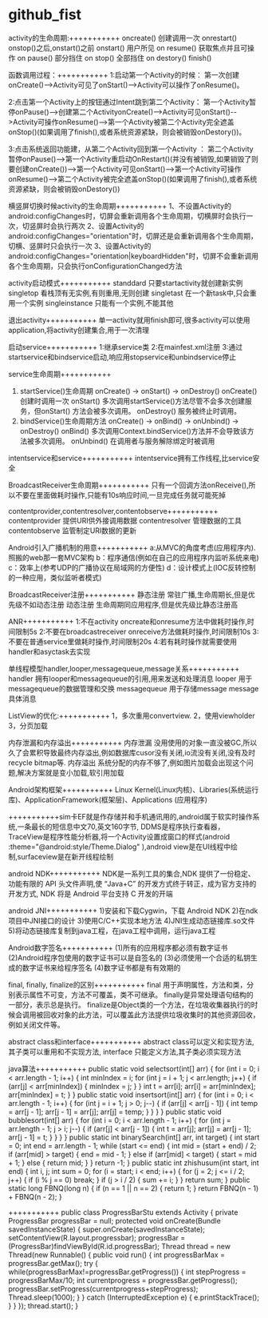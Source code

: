 # github_fist

activity的生命周期:+++++++++++
oncreate() 创建调用一次
onrestart() onstop()之后,onstart()之前
onstart() 用户所见
on resume() 获取焦点并且可操作
on pause() 部分挡住
on stop() 全部挡住
on destory() finish()

函数调用过程：+++++++++++
1:启动第一个Activity的时候：
第一次创建onCreate()-->Activity可见了onStart()-->Activity可以操作了onResume()。
 
2:点击第一个Activity上的按钮通过Intent跳到第二个Activity：
第一个Activity暂停onPause()-->创建第二个ActivityonCreate()-->Activity可见onStart()-->Activity可操作onResume()-->第一个Activity被第二个Activity完全遮盖onStop()(如果调用了finish(),或者系统资源紧缺，则会被销毁onDestory())。

3:点击系统返回功能建，从第二个Activity回到第一个Activity ：
第二个Activity暂停onPause()-->第一个Activity重启动OnRestart()(并没有被销毁,如果销毁了则要创建onCreate())-->第一个Activity可见onStart()-->第一个Activity可操作onResume()-->第二个Activity被完全遮盖onStop()(如果调用了finish(),或者系统资源紧缺，则会被销毁onDestory())

横竖屏切换时候activity的生命周期+++++++++++
1、不设置Activity的android:configChanges时，切屏会重新调用各个生命周期，切横屏时会执行一次，切竖屏时会执行两次
2、设置Activity的android:configChanges="orientation"时，切屏还是会重新调用各个生命周期，切横、竖屏时只会执行一次
3、设置Activity的android:configChanges="orientation|keyboardHidden"时，切屏不会重新调用各个生命周期，只会执行onConfigurationChanged方法

activity启动模式+++++++++++
standdard 只要startactivity就创建新实例
singletop 看栈顶有无实例,有则重用,无则创建
singletast 在一个新task中,只会重用一个实例
singleinstance 只能有一个实例,不能其他

退出activity+++++++++++
单一activity就用finish即可,很多activity可以使用application,将activity创建集合,用于一次清理

启动service+++++++++++
1:继承service类
2:在mainfest.xml注册
3:通过startservice和bindservice启动,响应用stopservice和unbindservice停止

service生命周期+++++++++++
1) startService()生命周期
onCreate() -> onStart() -> onDestroy()
onCreate() 创建时调用一次
onStart() 多次调用startService()方法尽管不会多次创建服务，但onStart() 方法会被多次调用。
onDestroy() 服务被终止时调用。
2) bindService()生命周期方法
onCreate() -> onBind() -> onUnbind() -> onDestroy()
onBind() 多次调用Context.bindService()方法并不会导致该方法被多次调用。
onUnbind() 在调用者与服务解除绑定时被调用

intentservice和service+++++++++++
intentservice拥有工作线程,比service安全

BroadcastReceiver生命周期+++++++++++
只有一个回调方法onReceive(),所以不要在里面做耗时操作,只能有10s响应时间,一旦完成任务就可能死掉

contentprovider,contentresolver,contentobserve+++++++++++
contentprovider 提供URI供外接调用数据
contentresolver 管理数据的工具
contentobserve 监管制定URI数据的更新

Android引入广播机制的用意+++++++++++
a:从MVC的角度考虑(应用程序内).照搬的web那一套MVC架构
b：程序通信(例如在自己的应用程序内监听系统来电)
c：效率上(参考UDP的广播协议在局域网的方便性)
d：设计模式上(IOC反转控制的一种应用，类似监听者模式)

BroadcastReceiver注册+++++++++++
静态注册 常驻广播,生命周期长,但是优先级不如动态注册
动态注册 生命周期同应用程序,但是优先级比静态注册高

ANR+++++++++++
1:不在activity oncreate和onresume方法中做耗时操作,时间限制5s
2:不要在broadcastreceiver onreceive方法做耗时操作,时间限制10s
3:不要在普通service里做耗时操作,时间限制20s
4:若有耗时操作就需要使用handler和asyctask去实现

单线程模型handler,looper,messagequeue,message关系+++++++++++
handler 拥有looper和messagequeue的引用,用来发送和处理消息
looper 用于messagequeue的数据管理和交换
messagequeue 用于存储message
message 具体消息

ListView的优化:+++++++++++
1，多次重用convertview.
2，使用viewholder
3，分页加载

内存泄漏和内存溢出+++++++++++
内存泄漏 没用使用的对象一直没被GC,所以久了会累积导致最终内存溢出,例如数据库cusor没有关闭,io流没有关闭,没有及时recycle bitmap等.
内存溢出 系统分配的内存不够了,例如图片加载会出现这个问题,解决方案就是变小加载,软引用加载

Android架构框架+++++++++++
Linux Kernel(Linux内核)、Libraries(系统运行库)、ApplicationFramework(框架层)、Applications (应用程序)

+++++++++++sim卡EF就是作存储并和手机通讯用的,android属于软实时操作系统,一条最长的短信息中文70,英文160字节, DDMS是程序执行查看器，
TraceView是程序性能分析器,将一个Activity设置成窗口的样式(android :theme="@android:style/Theme.Dialog" ),android
view是在UI线程中绘制,surfaceview是在新开线程绘制

android NDK+++++++++++
NDK是一系列工具的集合,NDK 提供了一份稳定、功能有限的 API 头文件声明,使 “Java+C” 的开发方式终于转正，成为官方支持的开发方式,
NDK 将是 Android 平台支持 C 开发的开端

android JNI+++++++++++
1)安装和下载Cygwin，下载 Android NDK
2)在ndk项目中JNI接口的设计
3)使用C/C++实现本地方法
4)JNI生成动态链接库.so文件
5)将动态链接库复制到java工程，在java工程中调用，运行java工程

Android数字签名+++++++++++
(1)所有的应用程序都必须有数字证书
(2)Android程序包使用的数字证书可以是自签名的
(3)必须使用一个合适的私钥生成的数字证书来给程序签名
(4)数字证书都是有有效期的

final, finally, finalize的区别+++++++++++
final 用于声明属性，方法和类，分别表示属性不可变，方法不可覆盖，类不可继承。
finally是异常处理语句结构的一部分，表示总是执行。
finalize是Object类的一个方法，在垃圾收集器执行的时候会调用被回收对象的此方法，可以覆盖此方法提供垃圾收集时的其他资源回收，例如关闭文件等。

abstract class和interface+++++++++++
abstract class可以定义和实现方法,其子类可以重用和不实现方法,
interface 只能定义方法,其子类必须实现方法

java算法+++++++++++
public static void selectsort(int[] arr) {
        for (int i = 0; i < arr.length - 1; i++) {
            int minIndex = i;
            for (int j = i + 1; j < arr.length; j++) {
                if (arr[j] < arr[minIndex]) {
                    minIndex = j;
                }
            }
            int t = arr[i];
            arr[i] = arr[minIndex];
            arr[minIndex] = t;
        }
    }
    public static void insertsort(int[] arr) {
        for (int i = 0; i < arr.length - 1; i++) {
            for (int j = i + 1; j > 0; j--) {
                if (arr[j] < arr[j - 1]) {
                    int temp = arr[j - 1];
                    arr[j - 1] = arr[j];
                    arr[j] = temp;
                }
            }
        }
    }
    public static void bubblesort(int[] arr) {
        for (int i = 0; i < arr.length - 1; i++) {
            for (int j = arr.length - 1; j > i; j--) {
                if (arr[j] < arr[j - 1]) {
                    int t = arr[j];
                    arr[j] = arr[j - 1];
                    arr[j - 1] = t;
                }
            }
        }
    }
    public static int binarySearch(int[] arr, int target) {
        int start = 0;
        int end = arr.length - 1;
        while (start <= end) {
            int mid = (start + end) / 2;
            if (arr[mid] > target) {
                end = mid - 1;
            } else if (arr[mid] < target) {
                start = mid + 1;
            } else {
                return mid;
            }
        }
        return -1;
    }
    public static int zhishusum(int start, int end) {
        int i, j;
        int sum = 0;
        for (i = start; i < end; i++) {
            for (j = 2; j <= i / 2; j++) {
                if (i % j == 0)
                    break;
            }
            if (j > i / 2) {
                sum += i;
            }
        }
        return sum;
    }
    public static long FBNQ(long n) {
        if (n == 1 || n == 2) {
            return 1;
        }
        return FBNQ(n - 1) + FBNQ(n - 2);
    }

+++++++++++
public class ProgressBarStu extends Activity {
	private ProgressBar progressBar = null;
	protected void onCreate(Bundle savedInstanceState) {
		super.onCreate(savedInstanceState);
		setContentView(R.layout.progressbar);
		progressBar = (ProgressBar)findViewById(R.id.progressBar);
		Thread thread = new Thread(new Runnable() {
			public void run() {
				int progressBarMax = progressBar.getMax();
				try {
					while(progressBarMax!=progressBar.getProgress())
					{
						int stepProgress = progressBarMax/10;
						int currentprogress = progressBar.getProgress();
						progressBar.setProgress(currentprogress+stepProgress);
						Thread.sleep(1000);
					}
				} catch (InterruptedException e) {
					e.printStackTrace();
				}
			}
		});
		thread.start();
	}
